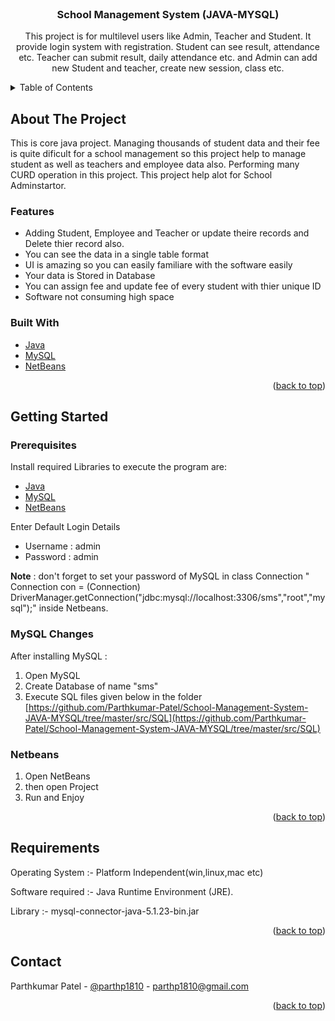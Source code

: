 <div id="top"></div>

<br />
<div align="center">
  
<h3 align="center">School Management System (JAVA-MYSQL)</h3>

  <p align="center">
    This project is for multilevel users like Admin, Teacher and Student. It provide login system with registration. Student can see result, attendance etc. Teacher can submit result, daily attendance etc. and Admin can add new Student and teacher, create new session, class etc.
  </p>
</div>



<!-- TABLE OF CONTENTS -->
<details>
  <summary>Table of Contents</summary>
  <ol>
    <li>
      <a href="#about-the-project">About The Project</a>
      <ul>
		<li><a href="#features">Features</a></li>
        <li><a href="#built-with">Built With</a></li>
      </ul>
    </li>
    <li>
      <a href="#getting-started">Getting Started</a>
      <ul>
        <li><a href="#prerequisites">Prerequisites</a></li>
        <li><a href="#mysql-changes">MySQL Changes</a></li>
		<li><a href="#netbeans">Netbeans</a></li>
      </ul>
    </li>
    <li><a href="#requirements">Requirements</a></li>
    <li><a href="#contact">Contact</a></li>
  </ol>
</details>



<!-- ABOUT THE PROJECT -->
## About The Project

This is core java project. Managing thousands of student data and their fee is quite dificult for a school management so this project help to manage student as well as teachers and employee data also. Performing many CURD operation in this project. This project help alot for School Adminstartor.<br/>
	
### Features

* Adding Student, Employee and Teacher or update theire records and Delete thier record also.
* You can see the data in a single table format
* UI is amazing so you can easily familiare with the software easily
* Your data is Stored in Database
* You can assign fee and update fee of every student with thier unique ID
* Software not consuming high space

### Built With

* [Java](https://www.java.com/)
* [MySQL](https://www.mysql.com/)
* [NetBeans](https://netbeans.apache.org/)

<p align="right">(<a href="#top">back to top</a>)</p>


<!-- GETTING STARTED -->
## Getting Started

### Prerequisites

Install required Libraries to execute the program are:
* [Java](https://www.java.com/)
* [MySQL](https://www.mysql.com/)
* [NetBeans](https://netbeans.apache.org/)

Enter Default Login Details
* Username : admin
* Password : admin

**Note** : don't forget to set your password of MySQL in class Connection " Connection con = (Connection) DriverManager.getConnection("jdbc:mysql://localhost:3306/sms","root","mysql");" inside Netbeans.

### MySQL Changes 

After installing MySQL :
1. Open MySQL
2. Create Database of name "sms"
3. Execute SQL files given below in the folder
   [https://github.com/Parthkumar-Patel/School-Management-System-JAVA-MYSQL/tree/master/src/SQL](https://github.com/Parthkumar-Patel/School-Management-System-JAVA-MYSQL/tree/master/src/SQL)

### Netbeans 

1. Open NetBeans
2. then open Project
3. Run and Enjoy
   
<p align="right">(<a href="#top">back to top</a>)</p>



<!-- Requirements EXAMPLES -->
## Requirements

Operating System :- Platform Independent(win,linux,mac etc)

Software required :- Java Runtime Environment (JRE).

Library :- mysql-connector-java-5.1.23-bin.jar

<p align="right">(<a href="#top">back to top</a>)</p>


<!-- CONTACT -->
## Contact

Parthkumar Patel - [@parthp1810](https://www.linkedin.com/in/parthp1810/) - parthp1810@gmail.com

<p align="right">(<a href="#top">back to top</a>)</p>

